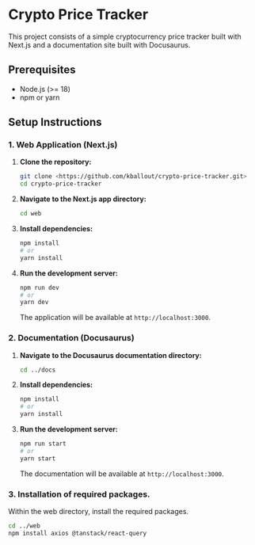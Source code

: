# Crypto Price Tracker

This project consists of a simple cryptocurrency price tracker built with Next.js and a documentation site built with Docusaurus.

## Prerequisites

* Node.js (>= 18)
* npm or yarn

## Setup Instructions

### 1. Web Application (Next.js)

1.  **Clone the repository:**

    ```bash
    git clone <https://github.com/kballout/crypto-price-tracker.git>
    cd crypto-price-tracker
    ```

2.  **Navigate to the Next.js app directory:**

    ```bash
    cd web
    ```

3.  **Install dependencies:**

    ```bash
    npm install
    # or
    yarn install
    ```

4.  **Run the development server:**

    ```bash
    npm run dev
    # or
    yarn dev
    ```

    The application will be available at `http://localhost:3000`.

### 2. Documentation (Docusaurus)

1.  **Navigate to the Docusaurus documentation directory:**

    ```bash
    cd ../docs
    ```

2.  **Install dependencies:**

    ```bash
    npm install
    # or
    yarn install
    ```

3.  **Run the development server:**

    ```bash
    npm run start
    # or
    yarn start
    ```

    The documentation will be available at `http://localhost:3000`.

### 3. Installation of required packages.

Within the web directory, install the required packages.

```bash
cd ../web
npm install axios @tanstack/react-query